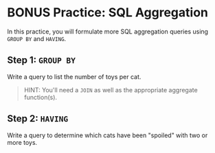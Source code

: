 # BONUS Practice: SQL Aggregation

In this practice, you will formulate more SQL aggregation queries using
`GROUP BY` and `HAVING`.

## Step 1: `GROUP BY`

Write a query to list the number of toys per cat.

> HINT: You'll need a `JOIN` as well as the appropriate aggregate function(s).

## Step 2: `HAVING`

Write a query to determine which cats have been "spoiled" with two or more toys.